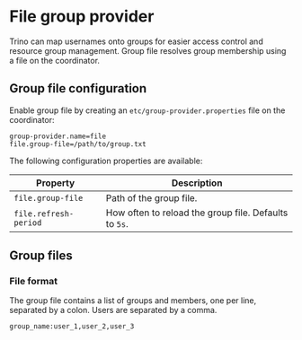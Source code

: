 # File group provider

Trino can map usernames onto groups for easier access control and
resource group management. Group file resolves group membership using
a file on the coordinator.

## Group file configuration

Enable group file by creating an `etc/group-provider.properties`
file on the coordinator:

```text
group-provider.name=file
file.group-file=/path/to/group.txt
```

The following configuration properties are available:

| Property              | Description                                           |
| --------------------- | ----------------------------------------------------- |
| `file.group-file`     | Path of the group file.                               |
| `file.refresh-period` | How often to reload the group file. Defaults to `5s`. |

## Group files

### File format

The group file contains a list of groups and members, one per line,
separated by a colon. Users are separated by a comma.

```text
group_name:user_1,user_2,user_3
```
